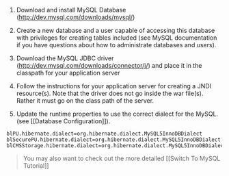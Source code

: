 1. Download and install MySQL Database (http://dev.mysql.com/downloads/mysql/)

2. Create a new database and a user capable of accessing this database with privileges for creating tables included (see MySQL documentation if you have questions about how to administrate databases and users).

3. Download the MySQL JDBC driver (http://dev.mysql.com/downloads/connector/j/) and place it in the classpath for your application server

4. Follow the instructions for your application server for creating a JNDI resource(s). Note that the driver does not go inside the war file(s). Rather it must go on the class path of the server.

6. Update the runtime properties to use the correct dialect for the MySQL. (see [[Database Configuration]]).
```
blPU.hibernate.dialect=org.hibernate.dialect.MySQL5InnoDBDialect
blSecurePU.hibernate.dialect=org.hibernate.dialect.MySQL5InnoDBDialect
blCMSStorage.hibernate.dialect=org.hibernate.dialect.MySQL5InnoDBDialect
```

> You may also want to check out the more detailed [[Switch To MySQL Tutorial]]
